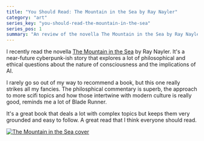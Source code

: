 ```yaml
---
title: "You Should Read: The Mountain in the Sea by Ray Nayler"
category: "art"
series_key: "you-should-read-the-mountain-in-the-sea"
series_pos: 1
summary: "An review of the novella The Mountain in the Sea by Ray Nayler"
---
```


I recently read the novella [The Mountain in the Sea](https://www.raynayler.net/the-mountain-in-the-sea.html) by Ray Nayler.
It's a near-future cyberpunk-ish story that explores a lot of philosophical and ethical
questions about the nature of consciousness and the implications of AI.

I rarely go so out of my way to recommend a book, but this one really strikes all my fancies. The philosphical commentary is superb,
the approach to more scifi topics and how those intertwine with modern culture is really good, reminds me a lot of Blade Runner.

It's a great book that deals a lot with complex topics but keeps them very grounded and easy to follow. A great read that I think
everyone should read.

[![The Mountain in the Sea cover](https://www.raynayler.net/uploads/1/3/2/3/13236557/mountain-paperback_orig.jpg)](https://www.raynayler.net/the-mountain-in-the-sea.html)
